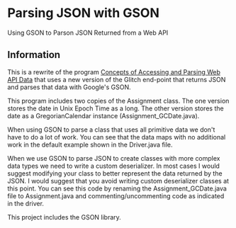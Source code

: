 # Parsing JSON with GSON

Using GSON to Parson JSON Returned from a Web API

## Information

This is a rewrite of the program [Concepts of Accessing and Parsing Web API Data](https://github.com/profjmc3/Concepts-of-Accessing-and-Parsing-Web-API-Data) that uses a new version of the Glitch end-point that returns JSON and parses that data with Google's GSON.

This program includes two copies of the Assignment class. The one version stores the date in Unix Epoch Time as a long. The other version stores the date as a GregorianCalendar instance (Assignment_GCDate.java).

When using GSON to parse a class that uses all primitive data we don't have to do a lot of work. You can see that the data maps with no additional work in the default example shown in the Driver.java file.

When we use GSON to parse JSON to create classes with more complex data types we need to write a custom deserializer. In most cases I would suggest modifying your class to better represent the data returned by the JSON. I would suggest that you avoid writing custom deserializer classes at this point. You can see this code by renaming the Assignment_GCDate.java file to Assignment.java and commenting/uncommenting code as indicated in the driver.

This project includes the GSON library.
